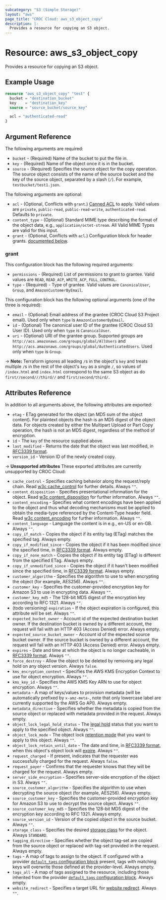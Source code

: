 ```yaml
---
subcategory: "S3 (Simple Storage)"
layout: "aws"
page_title: "CROC Cloud: aws_s3_object_copy"
description: |-
  Provides a resource for copying an S3 object.
---
```


[canned-acl]: https://docs.cloud.croc.ru/en/api/s3/acl.html#cannedacl
[default-tags]: https://www.terraform.io/docs/providers/aws/index.html#default_tags-configuration-block
[RFC3339 format]: https://tools.ietf.org/html/rfc3339#section-5.8
[w3c cache_control]: http://www.w3.org/Protocols/rfc2616/rfc2616-sec14.html#sec14.9
[w3c content_disposition]: http://www.w3.org/Protocols/rfc2616/rfc2616-sec19.html#sec19.5.1
[w3c content_encoding]: http://www.w3.org/Protocols/rfc2616/rfc2616-sec14.html#sec14.11

# Resource: aws_s3_object_copy

Provides a resource for copying an S3 object.

## Example Usage

```terraform
resource "aws_s3_object_copy" "test" {
  bucket = "destination_bucket"
  key    = "destination_key"
  source = "source_bucket/source_key"

  acl = "authenticated-read"
}
```

## Argument Reference

The following arguments are required:

* `bucket` - (Required) Name of the bucket to put the file in.
* `key` - (Required) Name of the object once it is in the bucket.
* `source` - (Required) Specifies the source object for the copy operation. The source object consists of the name of the source bucket and the key of the source object, separated by a slash (`/`). For example, `testbucket/test1.json`.

The following arguments are optional:

* `acl` - (Optional, Conflicts with `grant`.) [Canned ACL][canned-acl] to apply. Valid values are `private`, `public-read`, `public-read-write`, `authenticated-read`. Defaults to `private`.
* `content_type` - (Optional) Standard MIME type describing the format of the object data, e.g., `application/octet-stream`. All Valid MIME Types are valid for this input.
* `grant` - (Optional, Conflicts with `acl`.) Configuration block for header grants. [documented below](#grant).

### grant

This configuration block has the following required arguments:

* `permissions` - (Required) List of permissions to grant to grantee. Valid values are `READ`, `READ_ACP`, `WRITE_ACP`, `FULL_CONTROL`.
* `type` - (Required) - Type of grantee. Valid values are `CanonicalUser`, `Group`, and `AmazonCustomerByEmail`.

This configuration block has the following optional arguments (one of the three is required):

* `email` - (Optional) Email address of the grantee (CROC Cloud S3 Project email). Used only when `type` is `AmazonCustomerByEmail`.
* `id` - (Optional) The canonical user ID of the grantee (CROC Cloud S3 User ID). Used only when `type` is `CanonicalUser`.
* `uri` - (Optional) URI of the grantee group. Supported groups are `http://acs.amazonaws.com/groups/global/AllUsers` and `http://acs.amazonaws.com/groups/global/AuthenticatedUsers`. Used only when `type` is `Group`.

-> **Note:** Terraform ignores all leading `/`s in the object's `key` and treats multiple `/`s in the rest of the object's `key` as a single `/`, so values of `/index.html` and `index.html` correspond to the same S3 object as do `first//second///third//` and `first/second/third/`.

## Attributes Reference

In addition to all arguments above, the following attributes are exported:

* `etag` - ETag generated for the object (an MD5 sum of the object content). For plaintext objects the hash is an MD5 digest of the object data. For objects created by either the Multipart Upload or Part Copy operation, the hash is not an MD5 digest, regardless of the method of encryption.
* `id` - The `key` of the resource supplied above.
* `last_modified` - Returns the date that the object was last modified, in [RFC3339 format].
* `version_id` - Version ID of the newly created copy.

->  **Unsupported attributes**
These exported attributes are currently unsupported by CROC Cloud:

* `cache_control` - Specifies caching behavior along the request/reply chain. Read [w3c cache_control] for further details. Always `""`.
* `content_disposition` - Specifies presentational information for the object. Read [w3c content_disposition] for further information. Always `""`.
* `content_encoding` - Specifies what content encodings have been applied to the object and thus what decoding mechanisms must be applied to obtain the media-type referenced by the Content-Type header field. Read [w3c content_encoding] for further information. Always `""`.
* `content_language` - Language the content is in e.g., en-US or en-GB. Always `""`.
* `copy_if_match` - Copies the object if its entity tag (ETag) matches the specified tag. Always empty.
* `copy_if_modified_since` - Copies the object if it has been modified since the specified time, in [RFC3339 format]. Always empty.
* `copy_if_none_match` - Copies the object if its entity tag (ETag) is different from the specified ETag. Always empty.
* `copy_if_unmodified_since` - Copies the object if it hasn't been modified since the specified time, in [RFC3339 format]. Always empty.
* `customer_algorithm` - Specifies the algorithm to use to when encrypting the object (for example, AES256). Always `""`.
* `customer_key` - Specifies the customer-provided encryption key for Amazon S3 to use in encrypting data.  Always `""`.
* `customer_key_md5` - The 128-bit MD5 digest of the encryption key according to RFC 1321. Always `""`.
* (todo versioning) `expiration` - If the object expiration is configured, this attribute will be set. Always `""`.
* `expected_bucket_owner` - Account id of the expected destination bucket owner. If the destination bucket is owned by a different account, the request will fail with an HTTP 403 (Access Denied) error. Always empty.
* `expected_source_bucket_owner` - Account id of the expected source bucket owner. If the source bucket is owned by a different account, the request will fail with an HTTP 403 (Access Denied) error. Always empty.
* `expires` - Date and time at which the object is no longer cacheable, in [RFC3339 format]. Always `""`.
* `force_destroy` - Allow the object to be deleted by removing any legal hold on any object version. Always `false`.
* `kms_encryption_context` - Specifies the AWS KMS Encryption Context to use for object encryption. Always `""`.
* `kms_key_id` - Specifies the AWS KMS Key ARN to use for object encryption. Always `""`.
* `metadata` - A map of keys/values to provision metadata (will be automatically prefixed by `x-amz-meta-`, note that only lowercase label are currently supported by the AWS Go API). Always empty.
* `metadata_directive` - Specifies whether the metadata is copied from the source object or replaced with metadata provided in the request. Always empty.
* `object_lock_legal_hold_status` - The [legal hold](https://docs.aws.amazon.com/AmazonS3/latest/dev/object-lock-overview.html#object-lock-legal-holds) status that you want to apply to the specified object. Always `""`.
* `object_lock_mode` - The object lock [retention mode](https://docs.aws.amazon.com/AmazonS3/latest/dev/object-lock-overview.html#object-lock-retention-modes) that you want to apply to this object. Always `""`.
* `object_lock_retain_until_date` - The date and time, in [RFC3339 format](https://tools.ietf.org/html/rfc3339#section-5.8), when this object's object lock will [expire](https://docs.aws.amazon.com/AmazonS3/latest/dev/object-lock-overview.html#object-lock-retention-periods). Always `""`.
* `request_charged` - If present, indicates that the requester was successfully charged for the request.  Always `false`.
* `request_payer` - Confirms that the requester knows that they will be charged for the request. Always empty.
* `server_side_encryption` - Specifies server-side encryption of the object in S3. Always `""`.
* `source_customer_algorithm` - Specifies the algorithm to use when decrypting the source object (for example, AES256). Always empty.
* `source_customer_key` - Specifies the customer-provided encryption key for Amazon S3 to use to decrypt the source object. Always `""`.
* `source_customer_key_md5` - Specifies the 128-bit MD5 digest of the encryption key according to RFC 1321. Always empty.
* `source_version_id` - Version of the copied object in the source bucket. Always `""`.
* `storage_class` - Specifies the desired [storage class](https://docs.aws.amazon.com/AmazonS3/latest/API/API_CopyObject.html#AmazonS3-CopyObject-request-header-StorageClass) for the object. Always `STANDARD`.
* `tagging_directive` - Specifies whether the object tag-set are copied from the source object or replaced with tag-set provided in the request. Always empty.
* `tags` - A map of tags to assign to the object. If configured with a provider [`default_tags` configuration block][default-tags] present, tags with matching keys will overwrite those defined at the provider-level. Always empty.
* `tags_all` - A map of tags assigned to the resource, including those inherited from the provider [`default_tags` configuration block][default-tags]. Always empty.
* `website_redirect` - Specifies a target URL for [website redirect](http://docs.aws.amazon.com/AmazonS3/latest/dev/how-to-page-redirect.html). Always `""`.

